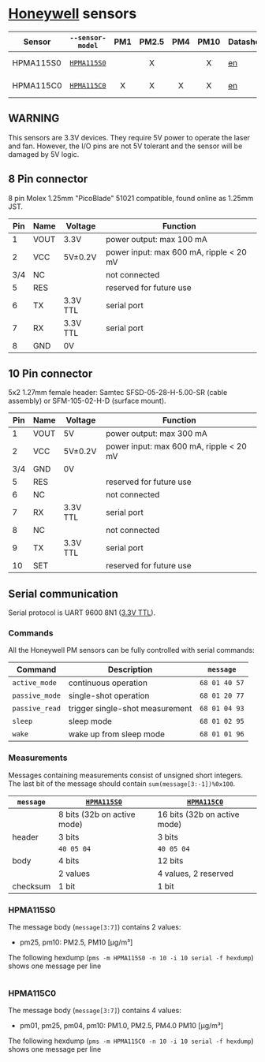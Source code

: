 # [Honeywell][] sensors

| Sensor    | `--sensor-model` |  PM1  | PM2.5 |  PM4  | PM10  | Datasheet     | Dimensions   | Connector  |
| --------- | ---------------- | :---: | :---: | :---: | :---: | ------------- | ------------ | ---------- |
| HPMA115S0 | [`HPMA115S0`][]  |       |   X   |       |   X   | [en][HPMA115] | 43x36x24 mm³ | [8 pin][]  |
| HPMA115C0 | [`HPMA115C0`][]  |   X   |   X   |   X   |   X   | [en][HPMA115] | 44X36X12 mm³ | [10 pin][] |

[Honeywell]: https://sensing.honeywell.com/sensors/particle-sensors/hpm-series
[HPMA115]: https://sensing.honeywell.com/honeywell-sensing-particulate-hpm-series-datasheet-32322550


[`HPMA115S0`]:#HPMA115S0
[`HPMA115C0`]:#HPMA115C0
[8 pin]:      #8_Pin_connector
[10 pin]:     #10_Pin_connector

## WARNING

This sensors are 3.3V devices. They require 5V power to operate the laser and fan.
However, the I/O pins are not 5V tolerant and the sensor will be damaged by 5V logic.

## 8 Pin connector

8 pin Molex 1.25mm "PicoBlade" 51021 compatible, found online as 1.25mm JST.

| Pin | Name | Voltage  | Function                                |
| --- | ---- | -------- | --------------------------------------- |
| 1   | VOUT | 3.3V     | power output: max 100 mA                |
| 2   | VCC  | 5V±0.2V  | power input: max 600 mA, ripple < 20 mV |
| 3/4 | NC   |          | not connected                           |
| 5   | RES  |          | reserved for future use                 |
| 6   | TX   | 3.3V TTL | serial port                             |
| 7   | RX   | 3.3V TTL | serial port                             |
| 8   | GND  | 0V       |

## 10 Pin connector

5x2 1.27mm female header: Samtec SFSD-05-28-H-5.00-SR (cable assembly) or SFM-105-02-H-D (surface mount).

| Pin | Name | Voltage  | Function                                |
| --- | ---- | -------- | --------------------------------------- |
| 1   | VOUT | 5V       | power output: max 300 mA                |
| 2   | VCC  | 5V±0.2V  | power input: max 600 mA, ripple < 20 mV |
| 3/4 | GND  | 0V       |
| 5   | RES  |          | reserved for future use                 |
| 6   | NC   |          | not connected                           |
| 7   | RX   | 3.3V TTL | serial port                             |
| 8   | NC   |          | not connected                           |
| 9   | TX   | 3.3V TTL | serial port                             |
| 10  | SET  |          | reserved for future use                 |

## Serial communication

Serial protocol is UART 9600 8N1 ([3.3V TTL](#warning)).

### Commands

All the Honeywell PM sensors can be fully controlled with serial commands:

| Command        | Description                     | `message`     |
| -------------- | ------------------------------- | ------------- |
| `active_mode`  | continuous operation            | `68 01 40 57` |
| `passive_mode` | single-shot operation           | `68 01 20 77` |
| `passive_read` | trigger single-shot measurement | `68 01 04 93` |
| `sleep`        | sleep mode                      | `68 01 02 95` |
| `wake`         | wake up from sleep mode         | `68 01 01 96` |

### Measurements

Messages containing measurements consist of unsigned short integers.
The last bit of the message should contain `sum(message[3:-1])%0x100`.

| `message` | [`HPMA115S0`][]             | [`HPMA115C0`][]              |
| --------- | --------------------------- | ---------------------------- |
|           | 8 bits (32b on active mode) | 16 bits (32b on active mode) |
| header    | 3 bits                      | 3 bits                       |
|           | `40 05 04`                  | `40 05 04`                   |
| body      | 4 bits                      | 12 bits                      |
|           | 2 values                    | 4 values, 2 reserved         |
| checksum  | 1 bit                       | 1 bit                        |

### HPMA115S0

The message body (`message[3:7]`) contains 2 values:

- pm25, pm10: PM2.5, PM10 [μg/m³]

The following hexdump (`pms -m HPMA115S0 -n 10 -i 10 serial -f hexdump`) shows one message per line

```hexdump
```

### HPMA115C0

The message body (`message[3:7]`) contains 4 values:

- pm01, pm25, pm04, pm10: PM1.0, PM2.5, PM4.0 PM10 [μg/m³]

The following hexdump (`pms -m HPMA115C0 -n 10 -i 10 serial -f hexdump`) shows one message per line

```hexdump
```
